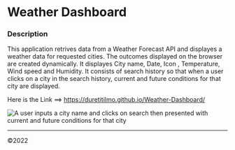 # Weather Dashboard

### Description


This application retrives data from a Weather Forecast API and displayes a weather data for requested cities. The outcomes displayed on the browser are created dynamically. It displayes City name, Date, Icon , Temperature, Wind speed and Humidity. It consists of search history so that when a user clicks on a city in the search history, current and future conditions for that city are displayed. 

Here is the Link ==> https://duretitilmo.github.io/Weather-Dashboard/


![A user inputs a city name and clicks on search then presented with current and future conditions for that city](/assets/images/Animation.gif)

------------

&copy;2022
